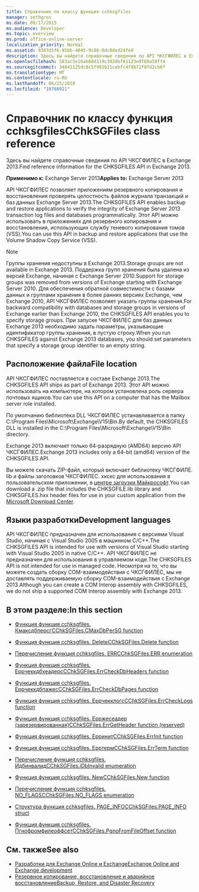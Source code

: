 ```yaml
---
title: Справочник по классу функция cchksgfiles
manager: sethgros
ms.date: 09/17/2015
ms.audience: Developer
ms.topic: overview
ms.prod: office-online-server
localization_priority: Normal
ms.assetid: 9347d5f6-95bb-4045-9c86-0dc0ded24fe8
description: Здесь вы найдете справочные сведения по API ЧКСГФИЛЕС в Exchange 2013.
ms.openlocfilehash: 583ac5e16ab60d119c3028bf81123e9f60a58ff4
ms.sourcegitcommit: 34041125dc8c5f993b21cebfc4f8b72f0fd2cb6f
ms.translationtype: MT
ms.contentlocale: ru-RU
ms.lasthandoff: 06/25/2018
ms.locfileid: "19760921"
---
```

# <a name="cchksgfiles-class-reference"></a><span data-ttu-id="3edad-103">Справочник по классу функция cchksgfiles</span><span class="sxs-lookup"><span data-stu-id="3edad-103">CChkSGFiles class reference</span></span>

<span data-ttu-id="3edad-104">Здесь вы найдете справочные сведения по API ЧКСГФИЛЕС в Exchange 2013.</span><span class="sxs-lookup"><span data-stu-id="3edad-104">Find reference information for the CHKSGFILES API in Exchange 2013.</span></span>
  
<span data-ttu-id="3edad-105">**Применимо к:** Exchange Server 2013</span><span class="sxs-lookup"><span data-stu-id="3edad-105">**Applies to:** Exchange Server 2013</span></span> 
  
<span data-ttu-id="3edad-106">API ЧКСГФИЛЕС позволяет приложениям резервного копирования и восстановления проверять целостность файлов журнала транзакций и баз данных Exchange Server 2013.</span><span class="sxs-lookup"><span data-stu-id="3edad-106">The CHKSGFILES API enables backup and restore applications to verify the integrity of Exchange Server 2013 transaction log files and databases programmatically.</span></span> <span data-ttu-id="3edad-107">Этот API можно использовать в приложениях для резервного копирования и восстановления, использующих службу теневого копирования томов (VSS).</span><span class="sxs-lookup"><span data-stu-id="3edad-107">You can use this API in backup and restore applications that use the Volume Shadow Copy Service (VSS).</span></span>
  
> [!NOTE]
> <span data-ttu-id="3edad-108">Группы хранения недоступны в Exchange 2013.</span><span class="sxs-lookup"><span data-stu-id="3edad-108">Storage groups are not available in Exchange 2013.</span></span> <span data-ttu-id="3edad-109">Поддержка групп хранения была удалена из версий Exchange, начиная с Exchange Server 2010.</span><span class="sxs-lookup"><span data-stu-id="3edad-109">Support for storage groups was removed from versions of Exchange starting with Exchange Server 2010.</span></span> <span data-ttu-id="3edad-110">Для обеспечения обратной совместимости с базами данных и группами хранения в более ранних версиях Exchange, чем Exchange 2010, API ЧКСГФИЛЕС позволяет указать группы хранения.</span><span class="sxs-lookup"><span data-stu-id="3edad-110">For backward compatibility with databases and storage groups in versions of Exchange earlier than Exchange 2010, the CHKSGFILES API enables you to specify storage groups.</span></span> <span data-ttu-id="3edad-111">При запуске ЧКСГФИЛЕС для баз данных Exchange 2013 необходимо задать параметры, указывающие идентификатор группы хранения, в пустую строку.</span><span class="sxs-lookup"><span data-stu-id="3edad-111">When you run CHKSGFILES against Exchange 2013 databases, you should set parameters that specify a storage group identifier to an empty string.</span></span> 
  
## <a name="file-location"></a><span data-ttu-id="3edad-112">Расположение файла</span><span class="sxs-lookup"><span data-stu-id="3edad-112">File location</span></span>
<span data-ttu-id="3edad-113"><a name="bk_fileslocation"> </a></span><span class="sxs-lookup"><span data-stu-id="3edad-113"><a name="bk_fileslocation"> </a></span></span>

<span data-ttu-id="3edad-114">API ЧКСГФИЛЕС поставляется в составе Exchange 2013.</span><span class="sxs-lookup"><span data-stu-id="3edad-114">The CHKSGFILES API ships as part of Exchange 2013.</span></span> <span data-ttu-id="3edad-115">Этот API можно использовать на компьютере, на котором установлена роль сервера почтовых ящиков.</span><span class="sxs-lookup"><span data-stu-id="3edad-115">You can use this API on a computer that has the Mailbox server role installed.</span></span> 
  
<span data-ttu-id="3edad-116">По умолчанию библиотека DLL ЧКСГФИЛЕС устанавливается в папку C:\Program Files\Microsoft\Exchange\V15\Bin.</span><span class="sxs-lookup"><span data-stu-id="3edad-116">By default, the CHKSGFILES DLL is installed in the C:\Program Files\Microsoft\Exchange\V15\Bin directory.</span></span>
  
<span data-ttu-id="3edad-117">Exchange 2013 включает только 64-разрядную (AMD64) версию API ЧКСГФИЛЕС.</span><span class="sxs-lookup"><span data-stu-id="3edad-117">Exchange 2013 includes only a 64-bit (amd64) version of the CHKSGFILES API.</span></span> 
  
<span data-ttu-id="3edad-118">Вы можете скачать ZIP-файл, который включает библиотеку ЧКСГФИЛЕ. lib и файлы заголовков ЧКСГФИЛЕС. хкскс для использования в пользовательском приложении, в [центре загрузки Майкрософт](http://www.microsoft.com/en-us/download/details.aspx?id=36802).</span><span class="sxs-lookup"><span data-stu-id="3edad-118">You can download a .zip file that includes the CHKSGFILE.lib library and CHKSGFILES.hxx header files for use in your custom application from the [Microsoft Download Center](http://www.microsoft.com/en-us/download/details.aspx?id=36802).</span></span>
  
## <a name="development-languages"></a><span data-ttu-id="3edad-119">Языки разработки</span><span class="sxs-lookup"><span data-stu-id="3edad-119">Development languages</span></span>
<span data-ttu-id="3edad-120"><a name="bk_developmentlanguages"> </a></span><span class="sxs-lookup"><span data-stu-id="3edad-120"><a name="bk_developmentlanguages"> </a></span></span>

<span data-ttu-id="3edad-121">API ЧКСГФИЛЕС предназначен для использования с версиями Visual Studio, начиная с Visual Studio 2005 в машинном C/C++.</span><span class="sxs-lookup"><span data-stu-id="3edad-121">The CHKSGFILES API is intended for use with versions of Visual Studio starting with Visual Studio 2005 in native C/C++.</span></span> <span data-ttu-id="3edad-122">API ЧКСГФИЛЕС не предназначен для использования в управляемом коде.</span><span class="sxs-lookup"><span data-stu-id="3edad-122">The CHKSGFILES API is not intended for use in managed code.</span></span> <span data-ttu-id="3edad-123">Несмотря на то, что вы можете создать сборку COM-взаимодействия с ЧКСГФИЛЕС, мы не доставлять поддерживаемую сборку COM-взаимодействия с Exchange 2013.</span><span class="sxs-lookup"><span data-stu-id="3edad-123">Although you can create a COM Interop assembly with CHKSGFILES, we do not ship a supported COM Interop assembly with Exchange 2013.</span></span>
  
## <a name="in-this-section"></a><span data-ttu-id="3edad-124">В этом разделе:</span><span class="sxs-lookup"><span data-stu-id="3edad-124">In this section</span></span>
<span data-ttu-id="3edad-125"><a name="bk_inthissection"> </a></span><span class="sxs-lookup"><span data-stu-id="3edad-125"><a name="bk_inthissection"> </a></span></span>

- [<span data-ttu-id="3edad-126">Функция функция cchksgfiles. Кмаксдбперсг</span><span class="sxs-lookup"><span data-stu-id="3edad-126">CChkSGFiles.CMaxDbPerSG function</span></span>](cchksgfiles-cmaxdbpersg-function.md)
    
- [<span data-ttu-id="3edad-127">Функция функция cchksgfiles. Delete</span><span class="sxs-lookup"><span data-stu-id="3edad-127">CChkSGFiles.Delete function</span></span>](cchksgfiles-delete-function.md)
    
- [<span data-ttu-id="3edad-128">Перечисление функция cchksgfiles. ERR</span><span class="sxs-lookup"><span data-stu-id="3edad-128">CChkSGFiles.ERR enumeration</span></span>](cchksgfiles-err-enumeration.md)
    
- [<span data-ttu-id="3edad-129">Функция функция cchksgfiles. Еррчеккдбхеадерс</span><span class="sxs-lookup"><span data-stu-id="3edad-129">CChkSGFiles.ErrCheckDbHeaders function</span></span>](cchksgfiles-errcheckdbheaders-function.md)
    
- [<span data-ttu-id="3edad-130">Функция функция cchksgfiles. Еррчеккдбпажес</span><span class="sxs-lookup"><span data-stu-id="3edad-130">CChkSGFiles.ErrCheckDbPages function</span></span>](cchksgfiles-errcheckdbpages-function.md)
    
- [<span data-ttu-id="3edad-131">Функция функция cchksgfiles. Еррчекклогс</span><span class="sxs-lookup"><span data-stu-id="3edad-131">CChkSGFiles.ErrCheckLogs function</span></span>](cchksgfiles-errchecklogs-function.md)
    
- [<span data-ttu-id="3edad-132">Функция функция cchksgfiles. Ерржесеадер (зарезервированная)</span><span class="sxs-lookup"><span data-stu-id="3edad-132">CChkSGFiles.ErrGetHeader function (reserved)</span></span>](cchksgfiles-errgetheader-function-reserved.md)
    
- [<span data-ttu-id="3edad-133">Функция функция cchksgfiles. Ерринит</span><span class="sxs-lookup"><span data-stu-id="3edad-133">CChkSGFiles.ErrInit function</span></span>](cchksgfiles-errinit-function.md)
    
- [<span data-ttu-id="3edad-134">Функция функция cchksgfiles. Ерртерм</span><span class="sxs-lookup"><span data-stu-id="3edad-134">CChkSGFiles.ErrTerm function</span></span>](cchksgfiles-errterm-function.md)
    
- [<span data-ttu-id="3edad-135">Перечисление функция cchksgfiles. Идбинвалид</span><span class="sxs-lookup"><span data-stu-id="3edad-135">CChkSGFiles.iDbInvalid enumeration</span></span>](cchksgfiles-idbinvalid-enumeration.md)
    
- [<span data-ttu-id="3edad-136">Функция функция cchksgfiles. New</span><span class="sxs-lookup"><span data-stu-id="3edad-136">CChkSGFiles.New function</span></span>](cchksgfiles-new-function.md)
    
- [<span data-ttu-id="3edad-137">Перечисление функция cchksgfiles. NO_FLAGS</span><span class="sxs-lookup"><span data-stu-id="3edad-137">CChkSGFiles.NO_FLAGS enumeration</span></span>](cchksgfiles-no_flags-enumeration.md)
    
- [<span data-ttu-id="3edad-138">Структура функция cchksgfiles. PAGE_INFO</span><span class="sxs-lookup"><span data-stu-id="3edad-138">CChkSGFiles.PAGE_INFO struct</span></span>](cchksgfiles-page_info-struct.md)
    
- [<span data-ttu-id="3edad-139">Функция функция cchksgfiles. Пгнофромфилеоффсет</span><span class="sxs-lookup"><span data-stu-id="3edad-139">CChkSGFiles.PgnoFromFileOffset function</span></span>](cchksgfiles-pgnofromfileoffset-function.md)
    
## <a name="see-also"></a><span data-ttu-id="3edad-140">См. также</span><span class="sxs-lookup"><span data-stu-id="3edad-140">See also</span></span>

- [<span data-ttu-id="3edad-141">Разработки для Exchange Online и Exchange</span><span class="sxs-lookup"><span data-stu-id="3edad-141">Exchange Online and Exchange development</span></span>](../exchange-server-development.md)
- [<span data-ttu-id="3edad-142">Резервное копирование, восстановление и аварийное восстановление</span><span class="sxs-lookup"><span data-stu-id="3edad-142">Backup, Restore, and Disaster Recovery</span></span>](http://technet.microsoft.com/en-us/library/dd876874)
    

